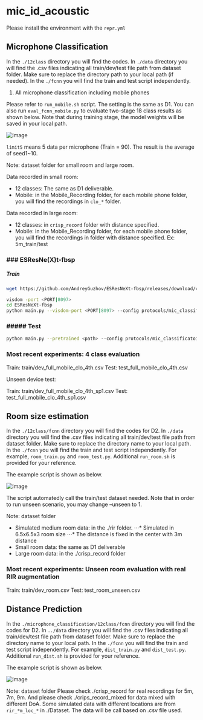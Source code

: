 # mic_id_acoustic

Please install the environment with the `repr.yml`

## Microphone Classification

In the `./12class` directory you will find the codes. In `./data` directory you will find the .csv files indicating all train/dev/test file path from dataset folder. Make sure to replace the directory path to your local path (if needed). In the `./fcnn` you will find the train and test script independently.

1. All microphone classification including mobile phones

Please refer to `run_mobile.sh` script. The setting is the same as D1.
You can also run `eval_fcnn_mobile.py` to evaluate two-stage 18 class results as shown below. Note that during training stage, the model weights will be saved in your local path. 

![image](https://user-images.githubusercontent.com/78195585/173097212-364f7ee1-29ab-4089-a574-a5c9e7d196ef.png)

`limit5` means 5 data per microphone (Train = 90). The result is the average of seed1~10. 

Note: dataset folder for small room and large room.

Data recorded in small room:

- 12 classes: The same as D1 deliverable.
- Mobile: in the Mobile_Recording folder, for each mobile phone folder, you will find the recordings in `clo_*` folder.

Data recorded in large room:

- 12 classes: in `crisp_record` folder with distance specified.
- Mobile: in the Mobile_Recording folder, for each mobile phone folder, you will find the recordings in folder with distance specified. Ex: 5m_train/test

### ### ESResNe(X)t-fbsp

##### Train

```bash
wget https://github.com/AndreyGuzhov/ESResNeXt-fbsp/releases/download/v0.1/ESResNeXtFBSP_AudioSet.pt

visdom -port <PORT|8097>
cd ESResNeXt-fbsp
python main.py --visdom-port <PORT|8097> --config protocols/mic_classificatoin/esresnextfbsp-mc-ptinas-cv1.json
```

### ##### Test

```bash
python main.py --pretrained <path> --config protocols/mic_classificatoin/esresnextfbsp-mc-ptinas-test-cv1.json
```



### Most recent experiments: 4 class evaluation

Train: train/dev_full_mobile_clo_4th.csv
Test: test_full_mobile_clo_4th.csv

Unseen device test:

Train: train/dev_full_mobile_clo_4th_sp1.csv
Test: test_full_mobile_clo_4th_sp1.csv

## Room size estimation

In the `./12class/fcnn` directory you will find the codes for D2. In `./data` directory you will find the .csv files indicating all train/dev/test file path from dataset folder. Make sure to replace the directory name to your local path. In the `./fcnn` you will find the train and test script independently. For example, `room_train.py` and `room_test.py`. Additional `run_room.sh` is provided for your reference.

The example script is shown as below.

![image](https://user-images.githubusercontent.com/78195585/173098483-d6b8b549-be02-4034-80f7-ff0dadda103e.png)

The script automatedly call the train/test dataset needed. 
Note that in order to run unseen scenario, you may change –unseen to 1.

Note: dataset folder

- Simulated medium room data: in the ./rir folder. 
  ⋅⋅⋅* Simulated in 6.5x6.5x3 room size
  ⋅⋅⋅* The distance is fixed in the center with 3m distance
- Small room data: the same as D1 deliverable 
- Large room data: in the ./crisp_record folder

### Most recent experiments: Unseen room evaluation with real RIR augmentation

Train: train/dev_room.csv
Test: test_room_unseen.csv

## Distance Prediction

In the `./microphone_classification/12class/fcnn` directory you will find the codes for D2. In `../data` directory you will find the .csv files indicating all train/dev/test file path from dataset folder. Make sure to replace the directory name to your local path. In the `./fcnn` you will find the train and test script independently. For example, `dist_train.py` and `dist_test.py`. Additional `run_dist.sh` is provided for your reference.

The example script is shown as below.

![image](https://user-images.githubusercontent.com/78195585/173107938-2671e473-ccf8-4a33-a85d-bf4179d6959d.png)

Note: dataset folder
Please check ./crisp_record for real recordings for 5m, 7m, 9m.
And please check ./crips_record_mixed for data mixed with different DoA. Some simulated data with different locations are from `rir_*m_loc_*` in ./Dataset. The data will be call based on .csv file used.
